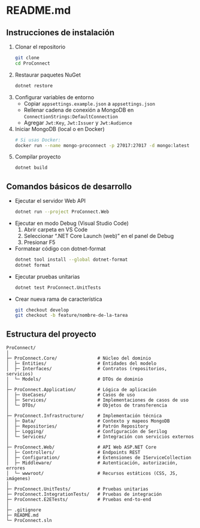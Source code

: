﻿# README.md

## Instrucciones de instalación

1. Clonar el repositorio  
   ```bash
   git clone 
   cd ProConnect
   ```
2. Restaurar paquetes NuGet  
   ```bash
   dotnet restore
   ```
3. Configurar variables de entorno  
   - Copiar `appsettings.example.json` a `appsettings.json`  
   - Rellenar cadena de conexión a MongoDB en `ConnectionStrings:DefaultConnection`  
   - Agregar `Jwt:Key`, `Jwt:Issuer` y `Jwt:Audience`  
4. Iniciar MongoDB (local o en Docker)  
   ```bash
   # Si usas Docker:
   docker run --name mongo-proconnect -p 27017:27017 -d mongo:latest
   ```
5. Compilar proyecto  
   ```bash
   dotnet build
   ```

## Comandos básicos de desarrollo

- Ejecutar el servidor Web API  
  ```bash
  dotnet run --project ProConnect.Web
  ```
- Ejecutar en modo Debug (Visual Studio Code)  
  1. Abrir carpeta en VS Code  
  2. Seleccionar “.NET Core Launch (web)” en el panel de Debug  
  3. Presionar F5
- Formatear código con dotnet-format  
  ```bash
  dotnet tool install --global dotnet-format
  dotnet format
  ```
- Ejecutar pruebas unitarias  
  ```bash
  dotnet test ProConnect.UnitTests
  ```
- Crear nueva rama de característica  
  ```bash
  git checkout develop
  git checkout -b feature/nombre-de-la-tarea
  ```

## Estructura del proyecto

```
ProConnect/
│
├─ ProConnect.Core/               # Núcleo del dominio
│  ├─ Entities/                   # Entidades del modelo
│  ├─ Interfaces/                 # Contratos (repositorios, servicios)
│  └─ Models/                     # DTOs de dominio
│
├─ ProConnect.Application/        # Lógica de aplicación
│  ├─ UseCases/                   # Casos de uso
│  ├─ Services/                   # Implementaciones de casos de uso
│  └─ DTOs/                       # Objetos de transferencia
│
├─ ProConnect.Infrastructure/     # Implementación técnica
│  ├─ Data/                       # Contexto y mapeos MongoDB
│  ├─ Repositories/               # Patrón Repository
│  ├─ Logging/                    # Configuración de Serilog
│  └─ Services/                   # Integración con servicios externos
│
├─ ProConnect.Web/                # API Web ASP.NET Core
│  ├─ Controllers/                # Endpoints REST
│  ├─ Configuration/              # Extensiones de IServiceCollection
│  ├─ Middleware/                 # Autenticación, autorización, errores
│  └─ wwwroot/                    # Recursos estáticos (CSS, JS, imágenes)
│
├─ ProConnect.UnitTests/          # Pruebas unitarias
├─ ProConnect.IntegrationTests/   # Pruebas de integración
├─ ProConnect.E2ETests/           # Pruebas end-to-end
│
├─ .gitignore
├─ README.md
└─ ProConnect.sln
```
